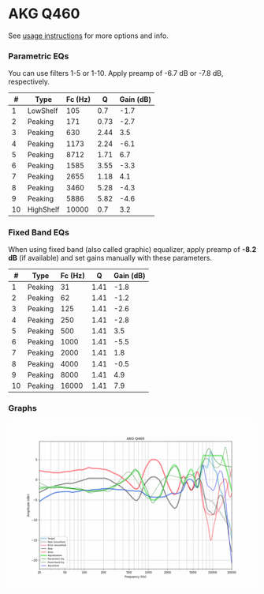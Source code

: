 # AKG Q460
See [usage instructions](https://github.com/jaakkopasanen/AutoEq#usage) for more options and info.

### Parametric EQs
You can use filters 1-5 or 1-10. Apply preamp of -6.7 dB or -7.8 dB, respectively.

|   # | Type      |   Fc (Hz) |    Q |   Gain (dB) |
|-----|-----------|-----------|------|-------------|
|   1 | LowShelf  |       105 | 0.7  |        -1.7 |
|   2 | Peaking   |       171 | 0.73 |        -2.7 |
|   3 | Peaking   |       630 | 2.44 |         3.5 |
|   4 | Peaking   |      1173 | 2.24 |        -6.1 |
|   5 | Peaking   |      8712 | 1.71 |         6.7 |
|   6 | Peaking   |      1585 | 3.55 |        -3.3 |
|   7 | Peaking   |      2655 | 1.18 |         4.1 |
|   8 | Peaking   |      3460 | 5.28 |        -4.3 |
|   9 | Peaking   |      5886 | 5.82 |        -4.6 |
|  10 | HighShelf |     10000 | 0.7  |         3.2 |

### Fixed Band EQs
When using fixed band (also called graphic) equalizer, apply preamp of **-8.2 dB** (if available) and set gains manually with these parameters.

|   # | Type    |   Fc (Hz) |    Q |   Gain (dB) |
|-----|---------|-----------|------|-------------|
|   1 | Peaking |        31 | 1.41 |        -1.8 |
|   2 | Peaking |        62 | 1.41 |        -1.2 |
|   3 | Peaking |       125 | 1.41 |        -2.6 |
|   4 | Peaking |       250 | 1.41 |        -2.8 |
|   5 | Peaking |       500 | 1.41 |         3.5 |
|   6 | Peaking |      1000 | 1.41 |        -5.5 |
|   7 | Peaking |      2000 | 1.41 |         1.8 |
|   8 | Peaking |      4000 | 1.41 |        -0.5 |
|   9 | Peaking |      8000 | 1.41 |         4.9 |
|  10 | Peaking |     16000 | 1.41 |         7.9 |

### Graphs
![](./AKG%20Q460.png)
